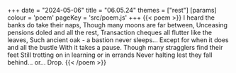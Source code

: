 +++
date = "2024-05-06"
title = "06.05.24"
themes = ["rest"]
[params]
  colour = 'poem'
  pageKey = 'src/poem.js'
+++
{{< poem >}}
I heard the banks do take their naps,
Though many moons are far between,
Unceasing pensions doled and all the rest,
Transaction cheques all flutter like the leaves,
Such ancient oak - a bastion never sleeps...
Except for when it does and all the bustle
With it takes a pause.
Though many stragglers find their feet
Still trotting on in learning or in errands
Never halting lest they fall behind... or...
Drop.
{{< /poem >}}
